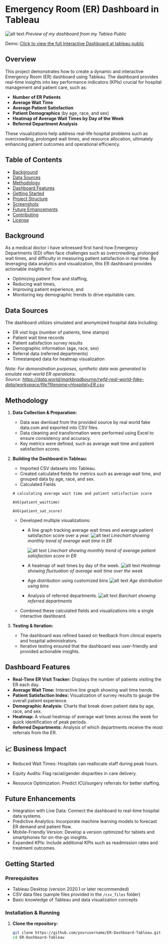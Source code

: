 # Emergency Room (ER) Dashboard in Tableau

![alt text](<imgs/Dashboard 1.png>)
*Preview of my dashboard from my Tablea Public*

Demo: [Click to view the full Interactive Dashboard at tableau public](https://public.tableau.com/views/EmergenceRoomDashboard/Dashboard1?:language=en-US&:sid=&:redirect=auth&:display_count=n&:origin=viz_share_link)

## Overview

This project demonstrates how to create a dynamic and interactive Emergency Room (ER) dashboard using Tableau. The dashboard provides real-time insights into key performance indicators (KPIs) crucial for hospital management and patient care, such as:

- **Number of ER Patients**
- **Average Wait Time**
- **Average Patient Satisfaction**
- **Patient Demographics** (by age, race, and sex)
- **Heatmap of Average Wait Times by Day of the Week**
- **Referred Department Analysis**

These visualizations help address real-life hospital problems such as overcrowding, prolonged wait times, and resource allocation, ultimately enhancing patient outcomes and operational efficiency.

## Table of Contents

- [Background](#background)
- [Data Sources](#data-sources)
- [Methodology](#methodology)
- [Dashboard Features](#dashboard-features)
- [Getting Started](#getting-started)
- [Project Structure](#project-structure)
- [Screenshots](#screenshots)
- [Future Enhancements](#future-enhancements)
- [Contributing](#contributing)
- [License](#license)

## Background

As a medical doctor i have witnessed first hand how Emergency Departments (ED) often face challenges such as overcrowding, prolonged wait times, and difficulty in measuring patient satisfaction in real time. By leveraging data analytics and visualization, this ER dashboard provides actionable insights for:
- Optimizing patient flow and staffing,
- Reducing wait times,
- Improving patient experience, and
- Monitoring key demographic trends to drive equitable care.

## Data Sources

The dashboard utilizes simulated and anonymized hospital data including:
- ER visit logs (number of patients, time stamps)
- Patient wait time records
- Patient satisfaction survey results
- Demographic information (age, race, sex)
- Referral data (referred departments)
- Timestamped data for heatmap visualization

*Note: For demonstration purposes, synthetic data was generated to emulate real-world ER operations.*  
*Source: https://data.world/markbradbourne/rwfd-real-world-fake-data/workspace/file?filename=Hospital+ER.csv*

## Methodology

1. **Data Collection & Preparation:**
   - Data was dwnload from the provided source by real world fake data.com and exported into CSV files.
   - Data cleaning and transformation were performed using Excel to ensure consistency and accuracy.
   - Key metrics were defined, such as average wait time and patient satisfaction scores.

2. **Building the Dashboard in Tableau:**
   - Imported CSV datasets into Tableau.
   - Created calculated fields for metrics such as average wait time, and grouped data by age, race, and sex.
   - Calculated Fields
   ```
   # calculating average wait time and patient satisfaction score

   AVG(patient_waittime)

   AVG(patient_sat_score)

   ```
    
   - Developed multiple visualizations:
     - A line graph tracking average wait times and average patient satisfaction score over a year.
    ![alt text](imgs/avg_wait_time.png)
    *Linechart showing monthly trend of average wait time in ER*

        ![alt text](imgs/pat_satisfaction.png)
        *Linechart showing monthly trend of average patient satisfaction score in ER*

     - A heatmap of wait times by day of the week.
     ![alt text](imgs/heatmap.png)
     *Heatmap showing fluctuation of average wait time over the week*

     - Age distribution using customized bins
     ![alt text](imgs/age_bin.png)
     *Age distribution using bins*

     - Analysis of referred departments.
     ![alt text](imgs/ref_barchart.png)
     *Barchart showing referred departments*
   - Combined these calculated fields and visualizations into a single interactive dashboard.

3. **Testing & Iteration:**
   - The dashboard was refined based on feedback from clinical experts and hospital administrators.
   - Iterative testing ensured that the dashboard was user-friendly and provided actionable insights.

## Dashboard Features

- **Real-Time ER Visit Tracker:** Displays the number of patients visiting the ER each day.
- **Average Wait Time:** Interactive line graph showing wait time trends.
- **Patient Satisfaction Index:** Visualization of survey results to gauge the overall patient experience.
- **Demographic Analysis:** Charts that break down patient data by age, race, and sex.
- **Heatmap:** A visual heatmap of average wait times across the week for quick identification of peak periods.
- **Referred Departments:** Analysis of which departments receive the most referrals from the ER.

## 📈 Business Impact
- Reduced Wait Times: Hospitals can reallocate staff during peak hours.

- Equity Audits: Flag racial/gender disparities in care delivery.

- Resource Optimization: Predict ICU/surgery referrals for better staffing.

## Future Enhancements
- Integration with Live Data: Connect the dashboard to real-time hospital data systems.
- Predictive Analytics: Incorporate machine learning models to forecast ER demand and patient flow.
- Mobile-Friendly Version: Develop a version optimized for tablets and smartphones for on-the-go insights.
- Expanded KPIs: Include additional KPIs such as readmission rates and treatment outcomes.

## Getting Started

### Prerequisites

- Tableau Desktop (version 2020.1 or later recommended)
- CSV data files (sample files provided in the `/csv_files` folder)
- Basic knowledge of Tableau and data visualization concepts

### Installation & Running

1. **Clone the repository:**

   ```bash
   git clone https://github.com/yourusername/ER-Dashboard-Tableau.git
   cd ER-Dashboard-Tableau
